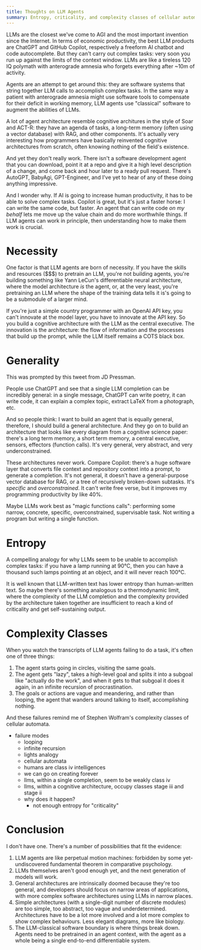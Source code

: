 ```yaml
---
title: Thoughts on LLM Agents
summary: Entropy, criticality, and complexity classes of cellular automata.
---
```


LLMs are the closest we've come to AGI and the most important invention since
the Internet. In terms of economic productivity, the best LLM products are
ChatGPT and GitHub Copilot, respectively a freeform AI chatbot and code
autocomplete. But they can't carry out complex tasks: very soon you run up
against the limits of the context window. LLMs are like a tireless 120 IQ
polymath with anterograde amnesia who forgets everything after ~10m of activity.

Agents are an attempt to get around this: they are software systems that string
together LLM calls to accomplish complex tasks. In the same way a patient with
anterograde amnesia might use software tools to compensate for their deficit in
working memory, LLM agents use "classical" software to augment the abilities of
LLMs.

A lot of agent architecture resemble cognitive architures in the style of Soar
and ACT-R: they have an agenda of tasks, a long-term memory (often using a
vector database) with RAG, and other components. It's actually very interesting
how programmers have basically reinvented cognitive architectures from scratch,
often knowing nothing of the field's existence.

And yet they don't really work. There isn't a software development agent that
you can download, point it at a repo and give it a high level description of a
change, and come back and hour later to a ready pull request. There's AutoGPT,
BabyAgi, GPT-Engineer, and I've yet to hear of any of these doing anything
impressive.

And I wonder why. If AI is going to increase human productivity, it has to be
able to solve complex tasks. Copilot is great, but it's just a faster horse: I
can write the same code, but faster. An agent that can write code _on my behalf_
lets me move up the value chain and do more worthwhile things. If LLM agents can
work in principle, then understanding how to make them work is crucial.

# Necessity

One factor is that LLM agents are born of necessity. If you have the skills and
resources ($$$) to pretrain an LLM, you're not building agents, you're building
something like Yann LeCun's differentiable neural architecture, where the model
architecture _is_ the agent, or, at the very least, you're pretraining an LLM
where the shape of the training data tells it is's going to be a submodule of a
larger mind.

If you're just a simple country programmer with an OpenAI API key, you can't
innovate at the model layer, you have to innovate at the API key. So you build a
cognitive architecture with the LLM as the central executive. The innovation is
the architecture: the flow of information and the processes that build up the
prompt, while the LLM itself remains a COTS black box.

# Generality

This was prompted by this tweet from JD Pressman.

People use ChatGPT and see that a single LLM completion can be incredibly
general: in a single message, ChatGPT can write poetry, it can write code, it
can explain a complex topic, extract LaTeX from a photograph, etc.

And so people think: I want to build an agent that is equally general,
therefore, I should build a general architecture. And they go on to build an
architecture that looks like every diagram from a cognitive science paper:
there's a long term memory, a short term memory, a central executive, sensors,
effectors (function calls). It's very general, very abstract, and very
underconstrained.

These architectures never work. Compare Copilot: there's a huge software layer
that converts file context and repository context into a prompt, to generate a
completion. It's not general, it doesn't have a general-purpose vector database
for RAG, or a tree of recursively broken-down subtasks. It's _specific_ and
_overconstrained_. It can't write free verse, but it improves my programming
productivity by like 40%.

Maybe LLMs work best as "magic functions calls": performing some narrow,
concrete, specific, overconstrained, supervisable task. Not writing a program
but writing a single function.

# Entropy

A compelling analogy for why LLMs seem to be unable to accomplish complex tasks:
if you have a lamp running at 90°C, then you can have a thousand such lamps
pointing at an object, and it will never reach 100°C.

It is well known that LLM-written text has lower entropy than human-written
text. So maybe there's something analogous to a thermodynamic limit, where the
complexity of the LLM completion and the complexity provided by the architecture
taken together are insufficient to reach a kind of criticality and get
self-sustaining output.

# Complexity Classes

When you watch the transcripts of LLM agents failing to do a task, it's often
one of three things:

1. The agent starts going in circles, visiting the same goals.
2. The agent gets "lazy", takes a high-level goal and splits it into a subgoal
   like "actually do the work", and when it gets to that subgoal it does it
   again, in an infinite recursion of procrastination.
3. The goals or actions are vague and meandering, and rather than looping, the
   agent that wanders around talking to itself, accomplishing nothing.

And these failures remind me of Stephen Wolfram's complexity classes of cellular
automata.



- failure modes
  - looping
  - infinite recursion
  - lights analogy
  - cellular automata
  - humans are class iv intelligences
  - we can go on creating forever
  - llms, within a single completion, seem to be weakly class iv
  - llms, within a cognitive architecture, occupy classes stage iii and stage ii
  - why does it happen?
    - not enough entropy for "criticality"

# Conclusion

I don't have one. There's a number of possibilities that fit the evidence:

1. LLM agents are like perpetual motion machines: forbidden by some
   yet-undiscovered fundamental theorem in comparative psychology.
1. LLMs themselves aren't good enough yet, and the next generation of models
   will work.
1. General architectures are intrinsically doomed because they're too general,
   and developers should focus on narrow areas of applications, with more
   complex software architectures using LLMs in narrow places.
1. Simple architectures (with a single-digit number of discrete modules) are too
   simple, too abstract, too vague and underdetermined. Architectures have to be
   a lot more involved and a lot more complex to show complex behaviours. Less
   elegant diagrams, more like biology.
1. The LLM-classical software boundary is where things break down. Agents need
   to be pretrained in an agent context, with the agent as a whole being a
   single end-to-end differentiable system.
